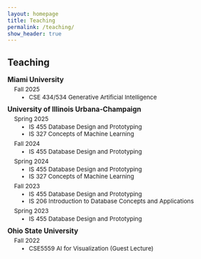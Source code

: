 ```yaml
---
layout: homepage
title: Teaching
permalink: /teaching/
show_header: true
---
```


## <autocolor>Teaching</autocolor>

<style>
.teaching-univ {
  font-size: 1.1em;
  font-weight: bold;
  margin-top: 10px;
  margin-bottom: 4px;
}

.teaching-semester {
  font-size: 0.95em;
  margin-left: 15px;
  margin-bottom: 6px;
}

.teaching-semester div {
  margin-bottom: 2px;
}

.teaching-course {
  margin: 0 0 6px 20px;
  padding-left: 0;
}

.teaching-course li {
  list-style-type: disc;
  margin-left: 1em;
}
</style>

<div class="teaching-univ"><autocolor>Miami University</autocolor></div>
<div class="teaching-semester">
  <div><autocolor>Fall 2025</autocolor></div>
  <ul class="teaching-course">
    <li><autocolor>CSE 434/534 Generative Artificial Intelligence</autocolor></li>
  </ul>
</div>

<div class="teaching-univ"><autocolor>University of Illinois Urbana-Champaign</autocolor></div>

<div class="teaching-semester">
  <div><autocolor>Spring 2025</autocolor></div>
  <ul class="teaching-course">
    <li><autocolor>IS 455 Database Design and Prototyping</autocolor></li>
    <li><autocolor>IS 327 Concepts of Machine Learning</autocolor></li>
  </ul>
</div>

<div class="teaching-semester">
  <div><autocolor>Fall 2024</autocolor></div>
  <ul class="teaching-course">
    <li><autocolor>IS 455 Database Design and Prototyping</autocolor></li>
  </ul>
</div>

<div class="teaching-semester">
  <div><autocolor>Spring 2024</autocolor></div>
  <ul class="teaching-course">
    <li><autocolor>IS 455 Database Design and Prototyping</autocolor></li>
    <li><autocolor>IS 327 Concepts of Machine Learning</autocolor></li>
  </ul>
</div>

<div class="teaching-semester">
  <div><autocolor>Fall 2023</autocolor></div>
  <ul class="teaching-course">
    <li><autocolor>IS 455 Database Design and Prototyping</autocolor></li>
    <li><autocolor>IS 206 Introduction to Database Concepts and Applications</autocolor></li>
  </ul>
</div>

<div class="teaching-semester">
  <div><autocolor>Spring 2023</autocolor></div>
  <ul class="teaching-course">
    <li><autocolor>IS 455 Database Design and Prototyping</autocolor></li>
  </ul>
</div>


<div class="teaching-univ"><autocolor>Ohio State University</autocolor></div>

<div class="teaching-semester">
  <div><autocolor>Fall 2022</autocolor></div>
  <ul class="teaching-course">
    <li><autocolor>CSE5559 AI for Visualization (Guest Lecture)</autocolor></li>
  </ul>
</div>
